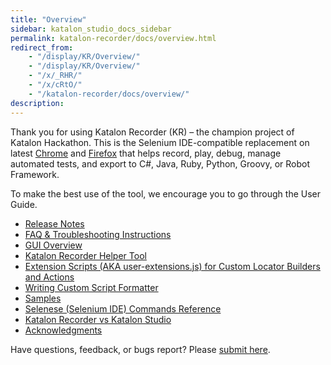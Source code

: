 ```yaml
---
title: "Overview" 
sidebar: katalon_studio_docs_sidebar
permalink: katalon-recorder/docs/overview.html 
redirect_from:
    - "/display/KR/Overview/"
    - "/display/KR/Overview/"
    - "/x/_RHR/"
    - "/x/cRtO/"
    - "/katalon-recorder/docs/overview/"
description: 
---
```

Thank you for using Katalon Recorder (KR) – the champion project of Katalon Hackathon. This is the Selenium IDE-compatible replacement on latest [Chrome](https://chrome.google.com/webstore/detail/katalon-automation-record/ljdobmomdgdljniojadhoplhkpialdid?utm_source=chrome-ntp-icon) and [Firefox](https://addons.mozilla.org/en-US/firefox/addon/katalon-automation-record/) that helps record, play, debug, manage automated tests, and export to C#, Java, Ruby, Python, Groovy, or Robot Framework.

To make the best use of the tool, we encourage you to go through the User Guide.

*   [Release Notes](/display/KR/Release+Notes)
*   [FAQ & Troubleshooting Instructions](/pages/viewpage.action?pageId=13697518)
*   [GUI Overview](/display/KR/GUI+Overview)
*   [Katalon Recorder Helper Tool](/display/KR/Katalon+Recorder+Helper+Tool)
*   [Extension Scripts (AKA user-extensions.js) for Custom Locator Builders and Actions](/display/KR/Extension+Scripts+%28AKA+user-extensions.js%29+for+Custom+Locator+Builders+and+Actions)
*   [Writing Custom Script Formatter](/display/KR/Writing+Custom+Script+Formatter)
*   [Samples](/display/KR/Samples)
*   [Selenese (Selenium IDE) Commands Reference](/display/KR/Selenese+%28Selenium+IDE%29+Commands+Reference)
*   [Katalon Recorder vs Katalon Studio](/display/KR/Katalon+Recorder+vs+Katalon+Studio)
*   [Acknowledgments](/display/KR/Acknowledgments)

Have questions, feedback, or bugs report? Please [submit here](https://forum.katalon.com/categories/katalon-recorder).
